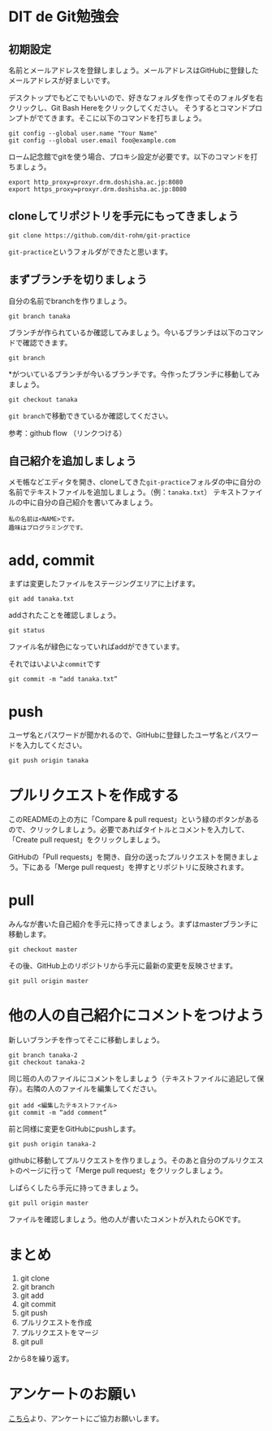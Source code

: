 # DIT de Git勉強会

## 初期設定

名前とメールアドレスを登録しましょう。メールアドレスはGitHubに登録したメールアドレスが好ましいです。

デスクトップでもどこでもいいので、好きなフォルダを作ってそのフォルダを右クリックし、Git Bash Hereをクリックしてください。
そうするとコマンドプロンプトがでてきます。そこに以下のコマンドを打ちましょう。

```
git config --global user.name "Your Name"
git config --global user.email foo@example.com
```
ローム記念館でgitを使う場合、プロキシ設定が必要です。以下のコマンドを打ちましょう。

```
export http_proxy=proxyr.drm.doshisha.ac.jp:8080
export https_proxy=proxyr.drm.doshisha.ac.jp:8080
```

## cloneしてリポジトリを手元にもってきましょう

```
git clone https://github.com/dit-rohm/git-practice
```

`git-practice`というフォルダができたと思います。

## まずブランチを切りましょう

自分の名前でbranchを作りましょう。

```
git branch tanaka
```

ブランチが作られているか確認してみましょう。今いるブランチは以下のコマンドで確認できます。

```
git branch
```

*がついているブランチが今いるブランチです。今作ったブランチに移動してみましょう。

```
git checkout tanaka
```

`git branch`で移動できているか確認してください。


参考：github flow （リンクつける）


## 自己紹介を追加しましょう

メモ帳などエディタを開き、cloneしてきた`git-practice`フォルダの中に自分の名前でテキストファイルを追加しましょう。（例：`tanaka.txt`）
テキストファイルの中に自分の自己紹介を書いてみましょう。

```
私の名前は<NAME>です。
趣味はプログラミングです。
```

# add, commit

まずは変更したファイルをステージングエリアに上げます。

```
git add tanaka.txt
```

addされたことを確認しましょう。

```
git status
```

ファイル名が緑色になっていればaddができています。

それではいよいよ`commit`です

```
git commit -m “add tanaka.txt”
```

# push
ユーザ名とパスワードが聞かれるので、GitHubに登録したユーザ名とパスワードを入力してください。

```
git push origin tanaka
```

# プルリクエストを作成する

このREADMEの上の方に「Compare & pull request」という緑のボタンがあるので、クリックしましょう。必要であればタイトルとコメントを入力して、「Create pull request」をクリックしましょう。

GitHubの「Pull requests」を開き、自分の送ったプルリクエストを開きましょう。下にある「Merge pull request」を押すとリポジトリに反映されます。

# pull
みんなが書いた自己紹介を手元に持ってきましょう。まずはmasterブランチに移動します。

```
git checkout master
```

その後、GitHub上のリポジトリから手元に最新の変更を反映させます。

```
git pull origin master
```

# 他の人の自己紹介にコメントをつけよう

新しいブランチを作ってそこに移動しましょう。

```
git branch tanaka-2
git checkout tanaka-2
```

同じ班の人のファイルにコメントをしましょう（テキストファイルに追記して保存）。右隣の人のファイルを編集してください。

```
git add <編集したテキストファイル>
git commit -m “add comment”
```

前と同様に変更をGitHubにpushします。

```
git push origin tanaka-2
```

githubに移動してプルリクエストを作りましょう。そのあと自分のプルリクエストのページに行って「Merge pull request」をクリックしましょう。

しばらくしたら手元に持ってきましょう。

```
git pull origin master
```

ファイルを確認しましょう。他の人が書いたコメントが入れたらOKです。
# まとめ

1. git clone
2. git branch
3. git add
4. git commit
5. git push
6. プルリクエストを作成
7. プルリクエストをマージ
8. git pull

2から8を繰り返す。 

# アンケートのお願い
[こちら](https://docs.google.com/forms/d/1w5rlfJN2L6XybvRDjSoazWLXRSKfrQsFLb0CMy93RIE/viewform?usp=send_form)より、アンケートにご協力お願いします。
